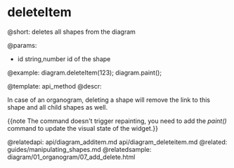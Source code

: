 deleteItem
=============

@short:
	deletes all shapes from the diagram

@params:
- id		string,number		id of the shape

@example:
diagram.deleteItem(123);
diagram.paint();

@template:	api_method
@descr:

In case of an organogram, deleting a shape will remove the link to this shape and all child shapes as well. 

{{note The command doesn't trigger repainting, you need to add the *paint()* command to update the visual state of the widget.}}


@relatedapi:
	api/diagram_additem.md
	api/diagram_deleteitem.md
@related:
	guides/manipulating_shapes.md
@relatedsample:
diagram/01_organogram/07_add_delete.html